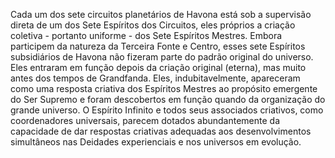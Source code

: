﻿Cada um dos sete circuitos planetários de Havona está sob a supervisão direta de um dos Sete Espíritos dos Circuitos, eles próprios a criação coletiva -  portanto uniforme - dos Sete Espíritos Mestres. Embora  participem da natureza da Terceira Fonte e Centro, esses sete Espíritos subsidiários de Havona não fizeram parte do padrão original do universo. Eles entraram em função depois da criação original (eterna), mas muito antes dos tempos de Grandfanda. Eles, indubitavelmente, apareceram como uma resposta criativa dos Espíritos Mestres ao propósito emergente do Ser Supremo e foram descobertos em função quando da organização do grande universo. O Espírito Infinito e todos seus  associados criativos, como coordenadores universais, parecem dotados abundantemente da capacidade de dar respostas criativas adequadas aos desenvolvimentos simultâneos nas Deidades experienciais e nos universos em evolução.